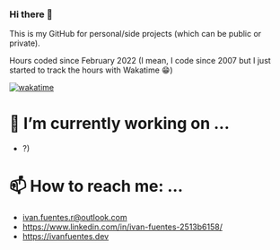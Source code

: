 ### Hi there 👋 

This is my GitHub for personal/side projects (which can be public or private). 


Hours coded since February 2022 (I mean, I code since 2007 but I just started to track the hours with Wakatime 😁)

[![wakatime](https://wakatime.com/badge/user/be04de5f-3444-4fd5-82e1-b183e6dbf471.svg)](https://wakatime.com/@be04de5f-3444-4fd5-82e1-b183e6dbf471)

# 🔭 I’m currently working on ...
- ?)

# 📫 How to reach me: ...
- ivan.fuentes.r@outlook.com
- https://www.linkedin.com/in/ivan-fuentes-2513b6158/
- https://ivanfuentes.dev
